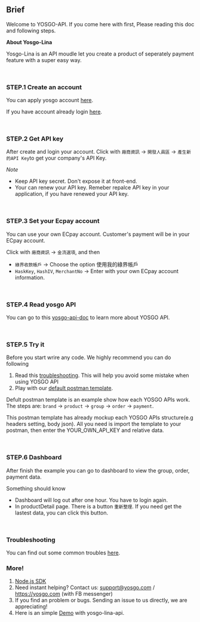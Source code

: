 ## Brief

Welcome to YOSGO-API. If you come here with first, Please reading this doc and following steps.

**About Yosgo-Lina**

Yosgo-Lina is an API moudle let you create a product of seperately payment feature with a super easy way.

</br>

### STEP.1 Create an account

You can apply yosgo account [here](https://dashboard.yosgo.com/signup).

If you have account already login [here](https://dashboard.yosgo.com/login).

</br>

### STEP.2 Get API key

After create and login your account. Click with `廠商資訊` -> `開發人員區` -> `產生新的API Key`to get your company's API Key.

*Note*
* Keep API key secret. Don't expose it at front-end.
* Your can renew your API key. Remeber repalce API key in your application, if you have renewed your API key.

</br>

### STEP.3 Set your Ecpay account

You can use your own ECpay account. Customer's payment will be in your ECpay account.

Click with `廠商資訊` -> `金流選項`, and then 
* `綠界收款帳戶` -> Choose the option 使用我的綠界帳戶
* `HaskKey`, `HashIV`, `MerchantNo` -> Enter with your own ECpay account information.

</br>

### STEP.4 Read yosgo API

You can go to this [yosgo-api-doc](https://github.com/yosgo-open-source/bonyo-yosgo/blob/master/API.md) to learn more about YOSGO API.

</br>

### STEP.5 Try it

Before you start wrire any code. We highly recommend you can do following
1. Read this [troubleshooting](https://github.com/yosgo-open-source/yosgo-lina-doc/blob/master/Troubleshooting.md). This will help you avoid some mistake when using YOSGO API
2. Play with our [default postman template](https://github.com/yosgo-open-source/yosgo-lina-doc/blob/master/yosgo-lina-default.postman_collection.json).

Defult postman template is an example show how each YOSGO APIs work. The steps are: `brand` -> `product` -> `group` -> `order` -> `payment`. 

This postman template has already mockup each YOSGO APIs structure(e.g headers setting, body json). All you need is import the template to your postman, then enter the YOUR_OWN_API_KEY and relative data.

</br>

### STEP.6 Dashboard

After finish the example you can go to dashboard to view the group, order, payment data.

 Something should know
 
* Dashboard will log out after one hour. You have to login again.
* In productDetail page. There is a button `重新整理`. If you need get the lastest data, you can click this button.

<br />

### Troubleshooting

You can find out some common troubles [here](https://github.com/yosgo-open-source/yosgo-lina-doc/blob/master/Troubleshooting.md).

### More!

1. [Node.js SDK](https://www.npmjs.com/package/yosgo-lina)
2. Need instant helping? Contact us: support@yosgo.com / https://yosgo.com (with FB messenger)
3. If you find an problem or bugs. Sending an issue to us directly, we are appreciating!
4. Here is an simple [Demo](https://yosgo-bus.herokuapp.com/) with yosgo-lina-api. 

